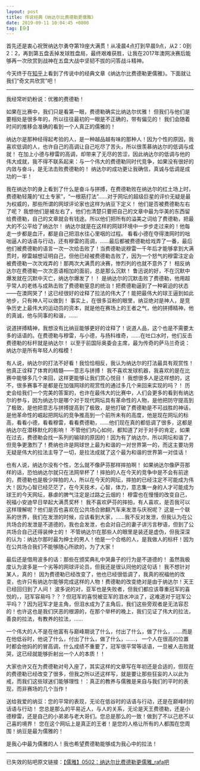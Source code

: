 ```yaml
---
layout: post
title: 传说经典《纳达尔比费德勒更儒雅》
date: 2019-09-11 10:04:45 +0800
tag: [杂]
---
```


首先还是衷心祝贺纳达尔勇夺第19座大满贯！从凌晨4点打到早晨9点，从2：0到2：2，再到第五盘丢掉发球胜盘局，最终艰难获胜，让我在2017年澳网决赛后能够再一次欣赏到战神在五盘大战中坚韧不拔的问答战斗精神。

今天终于在[知乎](https://www.zhihu.com/question/22594848)上看到了传说中的经典文章《纳达尔比费德勒更儒雅》。下面就让我们“奇文共欣赏”吧！

***

我经常听奶粉说：优雅的费德勒！

如果在比赛中，我们只是看第一眼，费德勒确实比纳达尔优雅！ 但我们与他们是要相处是很多年的，所以往往最初的一眼是不正确的，带有偏见的！ 我们会随着时间的推移会准确的看到一个人真正的儒雅的！

纳达尔是那种经得起考验的人，是一种越品越有味的那种人！因为个性的原因，我喜欢低调的人，也许自己的高调让自己吃尽了苦头，所以很羡慕纳达尔的低调与成就！ 在加上小德与穆雷的高调，却带来了无尽的苦涩，因此纳达尔的低调与他的伟大成就，我不得不联系起来：与一个伟大的费德勒同时代竞争，如果没有很好的内敛与奋斗，是无法击败费德勒的！ 纳达尔的成功更让我确信，真诚与低调是成功的一半！

我在纳达尔的身上看到了什么是奋斗与拼搏，在费德勒败在纳达尔的红土场上时，费德勒轻蔑的“红土专家”，“一根筋打法”……对于网坛的超级巨星的评价无疑是最为权威的，那些所谓的网球评论家也这样为纳豆下定义！ 他们是否被费德勒左右了呢？ 我想他们是被左右了，他们也清楚只要把自己的文章中最为华美的东西留给费德勒，自己的文章就会有钱途。所以他们把所有的溢美之词给了费德勒，把最大的不公平给了纳达尔！ 纳达尔就是在这样的网球环境中一步步走过来的！他每走一步都是血汗，都是自己把泪水往心里咽的过程。 看看小德在夺得澳网时的咄咄逼人的话语与行动，还有穆雷的高调，……最后都被费德勒给戏弄了一番，最后他们被费德勒的语言一次一次给击败了！当费德勒说穆雷一千年后才能够拿到大满贯时，穆雷越想证明自己，但他已经被费德勒击败了，因为一个怒气的穆雷注定会被费德勒一次次戏弄的！那两次大满贯的决赛，惨烈列的也就不意外了！ 相反纳达尔在费德勒一次次恶语相加的面前，总是那么沉默！ 鲁迅说的好，不在沉默中爆发就在沉默中灭亡，纳达尔爆发了！！ 是纳达尔的沉默击败了费德勒，他用超乎常人的老练与成熟击败了费德勒窒息的统治！把费德勒逼到了一种窘迫的状态——在澳网哭了！这已经很好的诠释了拉法的伟大了！能把最伟大的球王逼到如此地步，只有神人可以做到！ 事实上，在很多豆粉的眼里，纳豆绝对是神人，是竞争历史上最伟大的运动员的资本，就是他在赛场上的王者之气，他的拼搏精神，他的真诚，他与同事的和谐，……

说道拼搏精神，我想没有比纳豆能够更好的诠释了！说道人品，这个也是不需要太多的话语的。在费德勒与穆雷，与小德，与扬科维奇，……在吐口水时，他们反击费德勒的标杆就是纳达尔！ 以至于前国际奥委会主席，最为传奇的萨马兰奇说：纳达尔是所有年轻人的楷模！

有人说，纳达尔的打法不好看！我恰恰相反，我认为纳达尔的打法最具有观赏性！他真正诠释了体育的精髓——意志与拼搏！ 我不喜欢发球机器，我喜欢的是在比赛中能够多几个来回，这样更能够让我们赏心悦目！ 我想很多人是这样想的，这不，很多赛事不是都是在加强网球的观赏性的通过多几个来回来实现的吗？！ 历史会给我们一个完美的答案的，也许在最伟大的比赛中，人们会更多的看到有纳达尔的参与，因为纳达尔是哪个对于现代网坛具有革命性的人物，是他把防守提高到了极致，是他把意志与拼搏提高到了极致，是他打破了费德勒是不可战胜的神话，是他革命性的崛起把网坛的竞争推高到一个前所未有的高度，他是现在网坛的标高，看看小德，看看穆雷，看看费德勒，……他们现在真的都低调了很多，这都是纳达尔在潜移默化的影响！ 不管他们内心如何，都知道了对于对手的肯定，如果在过去，费德勒会找一系列的输球的原因的！因为有了纳达尔，所以网坛和谐了，但竞争更激烈了！费纳也许是网球世上最为和谐的一对世界第一的，而这主要功劳无疑是伟大的拉法主导了一切，是拉法成就了这个最为和谐的世界第一对佳话！

也有人说，纳达尔没有个性，怎么就不像萨芬那样摔拍啊！ 如果纳达尔像萨芬那样的话，恐怕纳达尔就只在法网举杯了！摔拍的人在今天的竞争中是不会有前途的，费德勒也是极少摔拍的人，所以在今天的网坛，摔拍的已经注定不可能成为伟大！因为心智已经茫茫了，在今天技术，心智，体力，意志集一身的人才可能成为球王的今天网坛，暴虐的脾气注定是过路之云烟的！ 穆雷也在慢慢的改变自己，祝福小安迪早日举起大满贯奖杯！ 我不喜欢萨芬的摔拍，有人喜欢，是否我可以这样理解呢？他们是否也喜欢在公共场合掀翻汽车来发泄与庆祝呢？ 这是一个联系的世界，我们在发泄的时候，应该看到大家，……我不反对发泄，但我认为在公共场合的发泄是不道德的，我也会发泄，也会对自己的妻子讲污言秽语，但到了公共场合自己还得装绅士的！ 不管纳达尔在那些人的眼里是装还是虚伪，但我深深的认为：纳达尔那时最为绅士的男人！他是一个合格的人，是我做人的标杆！因为在公共场合我们不能够随心所欲的，为了大家！

最后还是借用波多的话：那些在颁奖典礼中哭鼻子的行为是不道德的！ 虽然我极度认为波多是一个劣等的网球评论员，但我还是很认同他的这句话！ 我不想针对某人，真的！ 因为费德勒已经改变了，他也已经很低调了，我真的祝福他的改变，也许只有纳达尔能够完成这样的人物！费德勒的改变绝对是由于纳达尔！天王已经回归到了人间！ 波多说的对，亚军也是失败者，但我们都应该尊重冠军的喜悦的，，冠军容易吗？？？但冠军的喜悦被亚军的泪水冲淡了，这难道对于冠军公平吗？？因为冠军才是主角，但泪水成为了主角后，我们这些旁观者是无法容忍的！也许这也是我们厌恶的根源的，在那个举杯的晚上，我们见证了伟大的拉法，善良的拉法，有教养的拉法，……

一个伟大的人不是在他富有与巅峰期说了什么，付出了什么，做了什么，……而是在他低谷时，他说了什么，付出了什么，做了什么，……， 一个人在很高的位置时都会他妈的的冒高调，什么成绩不重要了，冠军很平常等话语，一旦被人击败就哭，这已经就能够折射出一个人的本质！！

大家也许又在为费德勒对号入座了，其实这样的文章写在年初还是合适的，但现在的费德勒已经改变了很多，但我之所以还这样写，就是要让那些狂妄的人以此为戒，而我们这些球迷们能够理性！：真正的教养与儒雅是来自与我们的平时的表现，而非赛场的几个当作！

送给我爱的纳豆：您的平常的表现，无论在低谷时的话语与行动，还是在巅峰时的话语与行动！ 您总是那么的平易近人，与人的关系，无论是天王费德勒，还是小德穆雷，还是自己的小弟弟与老大哥们。您总是那么的一致！做到了不以己悲不以己喜的境界！ 您在这个网坛上是真正的王者！是您的人格让所有的人都围在您周围！纳豆是最为儒雅的！

是我心中最为儒雅的人！我也希望费德勒能够成为我心中的拉法！

***

已失效的贴吧原文链接：[【儒雅】0502：纳达尔比费德勒更儒雅_rafa吧](https://tieba.baidu.com/p/951206260)
